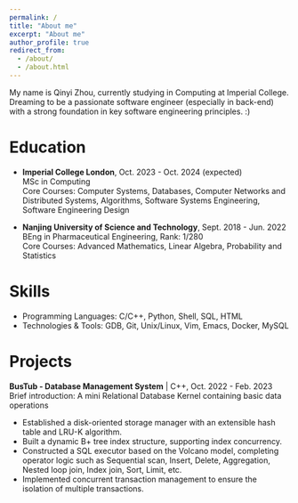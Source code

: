 ```yaml
---
permalink: /
title: "About me"
excerpt: "About me"
author_profile: true
redirect_from: 
  - /about/
  - /about.html
---
```


My name is Qinyi Zhou, currently studying in Computing at Imperial College. Dreaming to be a passionate software engineer (especially in back-end) with a strong foundation in key software engineering principles. :)

Education
======
*    **Imperial College London**, Oct. 2023 - Oct. 2024 (expected)\
MSc in Computing\
Core Courses: Computer Systems, Databases, Computer Networks and Distributed Systems, Algorithms, Software Systems Engineering, Software Engineering Design
  
*    **Nanjing University of Science and Technology**, Sept. 2018 - Jun. 2022\
BEng in Pharmaceutical Engineering, Rank: 1/280\
Core Courses: Advanced Mathematics, Linear Algebra, Probability and Statistics


Skills
======
- Programming Languages: C/C++, Python, Shell, SQL, HTML
- Technologies & Tools: GDB, Git, Unix/Linux, Vim, Emacs, Docker, MySQL


Projects
======
**BusTub - Database Management System** | C++, Oct. 2022 - Feb. 2023\
Brief introduction: A mini Relational Database Kernel containing basic data operations         
- Established a disk-oriented storage manager with an extensible hash table and LRU-K algorithm.
- Built a dynamic B+ tree index structure, supporting index concurrency.
- Constructed a SQL executor based on the Volcano model, completing operator logic such as Sequential scan, Insert, Delete,        Aggregation, Nested loop join, Index join, Sort, Limit, etc.
- Implemented concurrent transaction management to ensure the isolation of multiple transactions.



